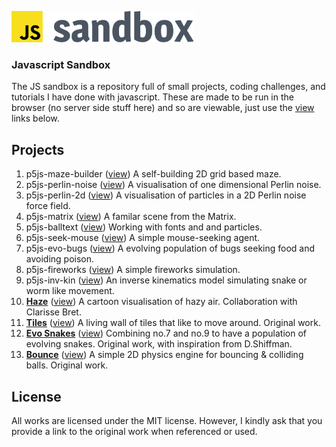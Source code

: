 <p><img height="50" src=".github/js-sandbox-logo.svg" alt="Sandbox Logo"></p>

### Javascript Sandbox

The JS sandbox is a repository full of small projects, coding challenges, and tutorials I have done with javascript. These are made to be run in the browser (no server side stuff here) and so are viewable, just use the [view](#projects) links below.

## Projects

1. p5js-maze-builder ([view](https://nebbles.github.io/js-sandbox/p5js-maze-builder)) A self-building 2D grid based maze.
2. p5js-perlin-noise ([view](https://nebbles.github.io/js-sandbox/p5js-perlin-noise)) A visualisation of one dimensional Perlin noise.
3. p5js-perlin-2d ([view](https://nebbles.github.io/js-sandbox/p5js-perlin-2d)) A visualisation of particles in a 2D Perlin noise force field.
4. p5js-matrix ([view](https://nebbles.github.io/js-sandbox/p5js-matrix)) A familar scene from the Matrix.
5. p5js-balltext ([view](https://nebbles.github.io/js-sandbox/p5js-balltext)) Working with fonts and and particles.
6. p5js-seek-mouse ([view](https://nebbles.github.io/js-sandbox/p5js-seek-mouse)) A simple mouse-seeking agent.
7. p5js-evo-bugs ([view](https://nebbles.github.io/js-sandbox/p5js-evo-bugs)) A evolving population of bugs seeking food and avoiding poison.
8. p5js-fireworks ([view](https://nebbles.github.io/js-sandbox/p5js-fireworks)) A simple fireworks simulation.
9. p5js-inv-kin ([view](https://nebbles.github.io/js-sandbox/p5js-inv-kin)) An inverse kinematics model simulating snake or worm like movement.
10. **[Haze](https://github.com/nebbles/js-sandbox/tree/master/p5js-haze)** ([view](https://nebbles.github.io/js-sandbox/p5js-haze)) A cartoon visualisation of hazy air. Collaboration with Clarisse Bret.
11. **[Tiles](https://github.com/nebbles/js-sandbox/tree/master/p5js-tiles)** ([view](https://nebbles.github.io/js-sandbox/p5js-tiles)) A living wall of tiles that like to move around. Original work.
12. **[Evo Snakes](https://github.com/nebbles/js-sandbox/tree/master/p5js-evo-snakes)** ([view](https://nebbles.github.io/js-sandbox/p5js-evo-snakes)) Combining no.7 and no.9 to have a population of evolving snakes. Original work, with inspiration from D.Shiffman.
13. **[Bounce](https://github.com/nebbles/js-sandbox/tree/master/p5js-bounce)** ([view](https://nebbles.github.io/js-sandbox/p5js-bounce)) A simple 2D physics engine for bouncing & colliding balls. Original work.

## License

All works are licensed under the MIT license. However, I kindly ask that you provide a link to the original work when referenced or used.
